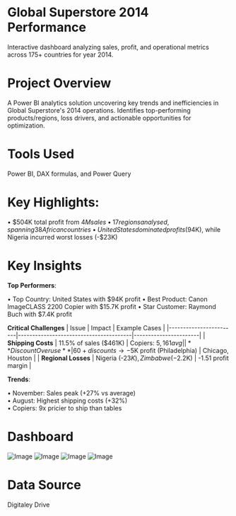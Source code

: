 # Global Superstore 2014 Performance
Interactive dashboard analyzing sales, profit, and operational metrics across 175+ countries for year 2014.
# Project Overview
A Power BI analytics solution uncovering key trends and inefficiencies in Global Superstore's 2014 operations. Identifies top-performing products/regions, loss drivers, and actionable opportunities for optimization.
# Tools Used
Power BI,
DAX formulas, and
Power Query 
# Key Highlights:

•	$504K total profit from $4M sales  
•	17 regions analysed, spanning 38 African countries 
•	United States dominated profits ($94K), while Nigeria incurred worst losses (-$23K)  
# Key Insights
**Top Performers**:

•	Top Country: United States with $94K profit 
•	Best Product: Canon ImageCLASS 2200 Copier with $15.7K profit
•	Star Customer: Raymond Buch with $7.4K profit

**Critical Challenges**
| Issue                  |              Impact                              | Example Cases         |
|------------------------|----------------------------------------|-----------------------|
| **Shipping Costs**     | 11.5% of sales ($461K)            | Copiers: $5,161 avg   |
| **Discount Overuse**   | 60+ discounts → -$5K profit (Philadelphia) | Chicago, Houston  |
| **Regional Losses**    | Nigeria (-$23K), Zimbabwe (-$2.2K)     | -1.51 profit margin  |

 **Trends**:
 
•	November: Sales peak (+27% vs average)  
•	August: Highest shipping costs (+32%)  
•	Copiers: 9x pricier to ship than tables  
 

# Dashboard
![Image](https://github.com/user-attachments/assets/12b893c0-4f30-417a-b367-b94071c0b74e)
![Image](https://github.com/user-attachments/assets/953f76b7-97f4-47bc-9325-129b07e40d3d)
![Image](https://github.com/user-attachments/assets/d2519743-defa-4e46-8199-ea59453e7f88)
![Image](https://github.com/user-attachments/assets/90207f53-4928-43ed-be6e-e7e5875bf194)


# Data Source
Digitaley Drive


